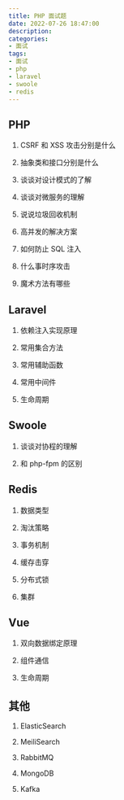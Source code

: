 ```yaml
---
title: PHP 面试题
date: 2022-07-26 18:47:00
description: 
categories:
- 面试
tags:
- 面试
- php
- laravel
- swoole
- redis
---
```


## PHP

1. CSRF 和 XSS 攻击分别是什么

2. 抽象类和接口分别是什么

3. 谈谈对设计模式的了解

4. 谈谈对微服务的理解

5. 说说垃圾回收机制

6. 高并发的解决方案

7. 如何防止 SQL 注入

8. 什么事时序攻击

9. 魔术方法有哪些

## Laravel

1. 依赖注入实现原理

2. 常用集合方法

3. 常用辅助函数

4. 常用中间件

5. 生命周期

## Swoole

1. 谈谈对协程的理解

2. 和 php-fpm 的区别

## Redis

1. 数据类型

2. 淘汰策略

3. 事务机制

4. 缓存击穿

5. 分布式锁

6. 集群

## Vue

1. 双向数据绑定原理

2. 组件通信

3. 生命周期

## 其他

1. ElasticSearch

2. MeiliSearch

3. RabbitMQ

4. MongoDB

5. Kafka
